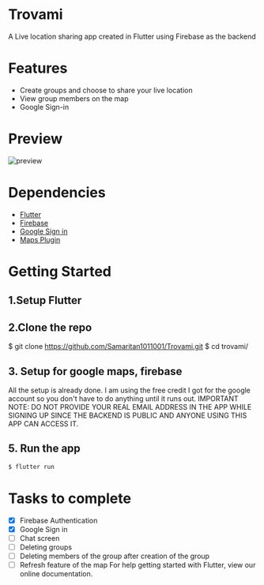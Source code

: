 # Trovami

A Live location sharing app created in Flutter using Firebase as the backend 


# Features

- Create groups and choose to share your live location
- View group members on the map 
- Google Sign-in

# Preview

![preview](https://github.com/Samaritan1011001/Trovami/blob/master/ezgif.com-video-to-gif.gif)


# Dependencies

* [Flutter](https://flutter.io/) 
* [Firebase](https://firebase.google.com/) 
* [Google Sign in](https://github.com/flutter/plugins/tree/master/packages/google_sign_in) 
* [Maps Plugin](https://pub.dev/packages/google_maps_flutter) 

# Getting Started

## 1.Setup Flutter

## 2.Clone the repo

$ git clone https://github.com/Samaritan1011001/Trovami.git
$ cd trovami/

## 3. Setup for google maps, firebase

All the setup is already done. I am using the free credit I got for the google account so you don't have to do anything until it runs out. 
IMPORTANT NOTE:
DO NOT PROVIDE YOUR REAL EMAIL ADDRESS IN THE APP WHILE SIGNING UP SINCE THE BACKEND IS PUBLIC AND ANYONE USING THIS APP CAN ACCESS IT.

## 5. Run the app

```sh
$ flutter run
```

# Tasks to complete

- [x] Firebase Authentication 
- [x] Google Sign in
- [ ] Chat screen 
- [ ] Deleting groups
- [ ] Deleting members of the group after creation of the group
- [ ] Refresh feature of the map 
For help getting started with Flutter, view our online
documentation.
